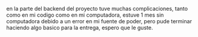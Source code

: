 en la parte del backend del proyecto tuve muchas complicaciones, tanto como en mi codigo como en mi computadora, estuve 1 mes sin computadora debido a un error en mi fuente de poder, pero pude terminar haciendo algo basico para la entrega, espero que le guste.